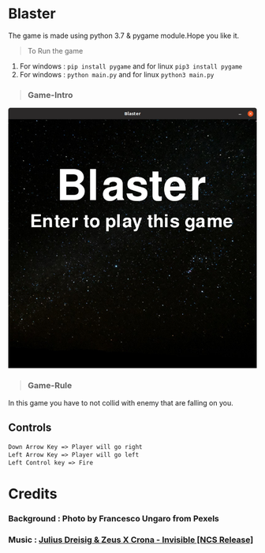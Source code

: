# Blaster

The game is made using python 3.7 & pygame module.Hope you like it.

> To Run the game
1. For windows : ```pip install pygame``` and for linux  ```pip3 install pygame```
2. For windows : ```python main.py``` and for linux ```python3 main.py```

> ### Game-Intro <br>
![screenshot](images/screenshot-1.png)
> ### Game-Rule <br>
In this game you have to not collid with enemy that are falling on you.
## Controls
```
Down Arrow Key => Player will go right
Left Arrow Key => Player will go left
Left Control key => Fire
```
# Credits
### Background : Photo by Francesco Ungaro from Pexels
### Music : [Julius Dreisig & Zeus X Crona - Invisible [NCS Release]](https://www.youtube.com/watch?v=QglaLzo_aPk&list=PLKUA473MWUv03VnZLb98iAxdbCLxl0qG3)
